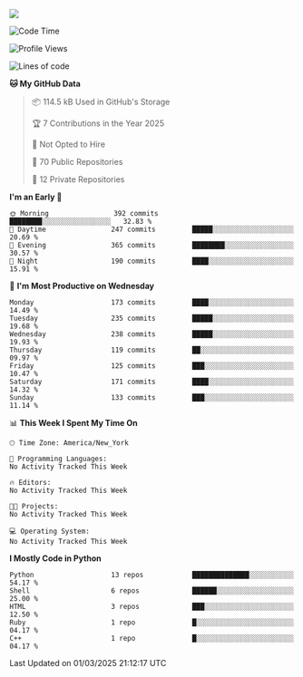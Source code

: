 
![](https://hit.yhype.me/github/profile?user_id=44564111)
<!--START_SECTION:waka-->
![Code Time](http://img.shields.io/badge/Code%20Time-24%20hrs%2049%20mins-blue)

![Profile Views](http://img.shields.io/badge/Profile%20Views-0-blue)

![Lines of code](https://img.shields.io/badge/From%20Hello%20World%20I%27ve%20Written-5.2%20million%20lines%20of%20code-blue)

**🐱 My GitHub Data** 

> 📦 114.5 kB Used in GitHub's Storage 
 > 
> 🏆 7 Contributions in the Year 2025
 > 
> 🚫 Not Opted to Hire
 > 
> 📜 70 Public Repositories 
 > 
> 🔑 12 Private Repositories 
 > 
**I'm an Early 🐤** 

```text
🌞 Morning                392 commits         ████████░░░░░░░░░░░░░░░░░   32.83 % 
🌆 Daytime                247 commits         █████░░░░░░░░░░░░░░░░░░░░   20.69 % 
🌃 Evening                365 commits         ████████░░░░░░░░░░░░░░░░░   30.57 % 
🌙 Night                  190 commits         ████░░░░░░░░░░░░░░░░░░░░░   15.91 % 
```
📅 **I'm Most Productive on Wednesday** 

```text
Monday                   173 commits         ████░░░░░░░░░░░░░░░░░░░░░   14.49 % 
Tuesday                  235 commits         █████░░░░░░░░░░░░░░░░░░░░   19.68 % 
Wednesday                238 commits         █████░░░░░░░░░░░░░░░░░░░░   19.93 % 
Thursday                 119 commits         ██░░░░░░░░░░░░░░░░░░░░░░░   09.97 % 
Friday                   125 commits         ███░░░░░░░░░░░░░░░░░░░░░░   10.47 % 
Saturday                 171 commits         ████░░░░░░░░░░░░░░░░░░░░░   14.32 % 
Sunday                   133 commits         ███░░░░░░░░░░░░░░░░░░░░░░   11.14 % 
```


📊 **This Week I Spent My Time On** 

```text
🕑︎ Time Zone: America/New_York

💬 Programming Languages: 
No Activity Tracked This Week

🔥 Editors: 
No Activity Tracked This Week

🐱‍💻 Projects: 
No Activity Tracked This Week

💻 Operating System: 
No Activity Tracked This Week
```

**I Mostly Code in Python** 

```text
Python                   13 repos            ██████████████░░░░░░░░░░░   54.17 % 
Shell                    6 repos             ██████░░░░░░░░░░░░░░░░░░░   25.00 % 
HTML                     3 repos             ███░░░░░░░░░░░░░░░░░░░░░░   12.50 % 
Ruby                     1 repo              █░░░░░░░░░░░░░░░░░░░░░░░░   04.17 % 
C++                      1 repo              █░░░░░░░░░░░░░░░░░░░░░░░░   04.17 % 
```




 Last Updated on 01/03/2025 21:12:17 UTC
<!--END_SECTION:waka-->
